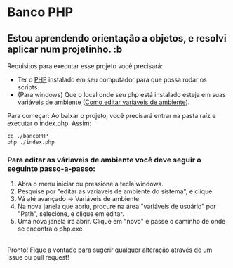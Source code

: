 # Banco PHP

## Estou aprendendo orientação a objetos, e resolvi aplicar num projetinho. :b

Requisitos para executar esse projeto você precisará:

- Ter o [PHP](https://www.php.net) instalado em seu computador para que possa rodar os scripts.
- (Para windows) Que o local onde seu php está instalado esteja em suas variáveis de ambiente ([Como editar variáveis de ambiente](#comoEditar)).

Para começar:
Ao baixar o projeto, você precisará entrar na pasta raíz e executar o index.php. Assim:

```
cd ./bancoPHP
php ./index.php
```

<div id="comoEditar">

### Para editar as váriaveis de ambiente você deve seguir o seguinte passo-a-passo:

1. Abra o menu iniciar ou pressione a tecla windows.
2. Pesquise por "editar as variaveis de ambiente do sistema", e clique.
3. Vá até avançado -> Variáveis de ambiente.
4. Na nova janela que abriu, procure na área "variáveis de usuário" por "Path", selecione, e clique em editar.
5. Uma nova janela irá abrir. Clique em "novo" e passe o caminho de onde se encontra o php.exe
</div>
<br>
Pronto!
Fique a vontade para sugerir qualquer alteração através de um issue ou pull request!
